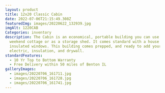 ```yaml
---
layout: product
title: 12x20 Classic Cabin
date: 2022-07-06T21:15:49.308Z
featuredImg: images/20220622_132939.jpg
imgAlt: 1220CAB
Categories: inventory
description: The Cabin is an economical, portable building you can use as a
  weekend cottage or as a storage shed. It comes standard with a house door and
  insulated windows. This building comes prepped, and ready to add your own
  electric, insulation, and drywall.
standardFeatures:
  - 10 Yr Top to Bottom Warranty
  - Free Delivery within 50 miles of Benton IL
galleryImages:
  - images/20220706_161711.jpg
  - images/20220706_161728.jpg
  - images/20220706_161741.jpg
---
```


